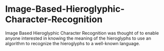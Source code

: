 # Image-Based-Hieroglyphic-Character-Recognition
Image Based Hieroglyphic Character Recognition was thought of to enable anyone interested in knowing the meaning of the hieroglyphs to use an algorithm to recognize the hieroglyphs to a well-known language.
